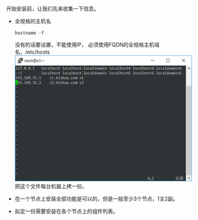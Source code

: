 开始安装前，让我们先来收集一下信息。

* 全规格的主机名

  ```
  hostname -f
  ```

  没有的话要设置，不能使用IP， 必须使用FQDN的全规格主机域名，/etc/hosts  
  ![](/assets/hosts.png)  
  把这个文件每台机器上拷一份。

* 在一个节点上安装全部功能是可以的，但是一般至少3个节点，1主2副。

* 拟定一份需要安装在各个节点上的组件列表。



